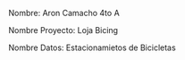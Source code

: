 Nombre: Aron Camacho 4to A

Nombre Proyecto: Loja Bicing

Nombre Datos: Estacionamietos de Bicicletas
